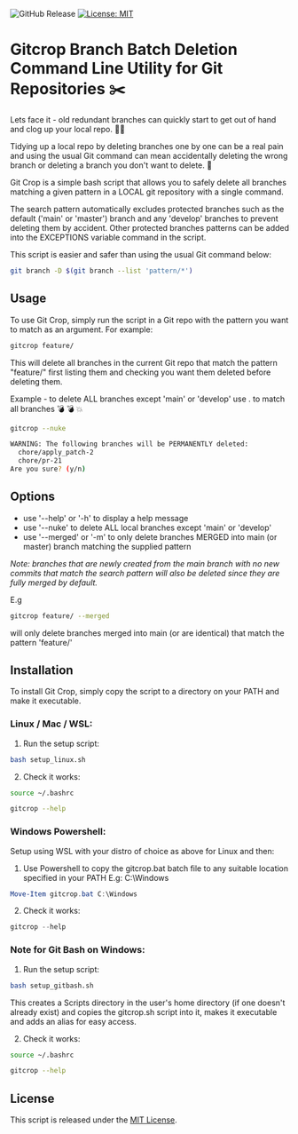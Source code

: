 ![GitHub Release](https://img.shields.io/github/v/release/piyook/gitcrop)
[![License: MIT](https://img.shields.io/badge/License-MIT-yellow.svg)](https://opensource.org/licenses/MIT)

# Gitcrop Branch Batch Deletion Command Line Utility for Git Repositories :scissors:

Lets face it - old redundant branches can quickly start to get out of hand and clog up your local repo. :face_with_spiral_eyes:

Tidying up a local repo by deleting branches one by one can be a real pain and using the usual Git command can mean accidentally deleting the wrong branch or deleting a branch you don't want to delete. :cursing_face:

Git Crop is a simple bash script that allows you to safely delete all branches matching a given pattern in a LOCAL git repository with a single command.

The search pattern automatically excludes protected branches such as the default ('main' or 'master') branch and any 'develop' branches to prevent deleting them by accident. Other protected branches patterns can be added into the EXCEPTIONS variable command in the script.

This script is easier and safer than using the usual Git command below:

```bash
git branch -D $(git branch --list 'pattern/*')
```

## Usage

To use Git Crop, simply run the script in a Git repo with the pattern you want to match as an argument. For example:

```bash
gitcrop feature/
```

This will delete all branches in the current Git repo that match the pattern "feature/" first listing them and checking you want them deleted before deleting them.

Example - to delete ALL branches except 'main' or 'develop' use . to match all branches :bomb: :bomb: :boom:

```bash
gitcrop --nuke

WARNING: The following branches will be PERMANENTLY deleted:
  chore/apply_patch-2
  chore/pr-21
Are you sure? (y/n)
```

## Options

- use '--help' or '-h' to display a help message
- use '--nuke' to delete ALL local branches except 'main' or 'develop'
- use '--merged' or '-m' to only delete branches MERGED into main (or master) branch matching the supplied pattern

<i>Note: branches that are newly created from the main branch with no new commits that match the search pattern will also be deleted since they are fully merged by default.</i>

E.g

```bash
gitcrop feature/ --merged
```

will only delete branches merged into main (or are identical) that match the pattern 'feature/'

## Installation

To install Git Crop, simply copy the script to a directory on your PATH and make it executable.

### Linux / Mac / WSL:

1. Run the setup script:

```bash
bash setup_linux.sh
```

2. Check it works:

```bash
source ~/.bashrc

gitcrop --help
```

### Windows Powershell:

Setup using WSL with your distro of choice as above for Linux and then:

1. Use Powershell to copy the gitcrop.bat batch file to any suitable location specified in your PATH E.g: C:\Windows

```PowerShell
Move-Item gitcrop.bat C:\Windows
```

2. Check it works:

```PowerShell
gitcrop --help
```

### Note for Git Bash on Windows:

1. Run the setup script:

```bash
bash setup_gitbash.sh
```

This creates a Scripts directory in the user's home directory (if one doesn't already exist) and copies the gitcrop.sh script into it, makes it executable and adds an alias for easy access.

2. Check it works:

```bash
source ~/.bashrc

gitcrop --help
```

## License

This script is released under the [MIT License](https://opensource.org/licenses/MIT).
